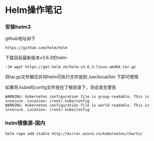 # Helm操作笔记



### 安装helm3

github地址如下

```
https://github.com/helm/helm
```

下载目前最新版本v3.6.3的helm

```
~]# wget https://get.helm.sh/helm-v3.6.3-linux-amd64.tar.gz
```

将tar.gz文件解压并将helm可执行文件放到 /usr/local/bin 下即可使用

如果将.kube的config文件放在了根目录下，将会发生警告

```
WARNING: Kubernetes configuration file is group-readable. This is insecure. Location: /root/.kube/config
WARNING: Kubernetes configuration file is world-readable. This is insecure. Location: /root/.kube/config
```



### helm镜像源-国内

```
helm repo add stable http://mirror.azure.cn/kubernetes/charts/
```



